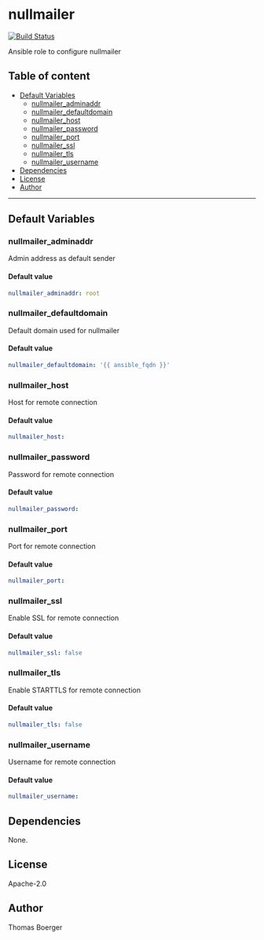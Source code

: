 # nullmailer

[![Build Status](https://cloud.drone.io/api/badges/rolehippie/nullmailer/status.svg)](https://cloud.drone.io/rolehippie/nullmailer)

Ansible role to configure nullmailer

## Table of content

* [Default Variables](#default-variables)
  * [nullmailer_adminaddr](#nullmailer_adminaddr)
  * [nullmailer_defaultdomain](#nullmailer_defaultdomain)
  * [nullmailer_host](#nullmailer_host)
  * [nullmailer_password](#nullmailer_password)
  * [nullmailer_port](#nullmailer_port)
  * [nullmailer_ssl](#nullmailer_ssl)
  * [nullmailer_tls](#nullmailer_tls)
  * [nullmailer_username](#nullmailer_username)
* [Dependencies](#dependencies)
* [License](#license)
* [Author](#author)

---

## Default Variables

### nullmailer_adminaddr

Admin address as default sender

#### Default value

```YAML
nullmailer_adminaddr: root
```

### nullmailer_defaultdomain

Default domain used for nullmailer

#### Default value

```YAML
nullmailer_defaultdomain: '{{ ansible_fqdn }}'
```

### nullmailer_host

Host for remote connection

#### Default value

```YAML
nullmailer_host:
```

### nullmailer_password

Password for remote connection

#### Default value

```YAML
nullmailer_password:
```

### nullmailer_port

Port for remote connection

#### Default value

```YAML
nullmailer_port:
```

### nullmailer_ssl

Enable SSL for remote connection

#### Default value

```YAML
nullmailer_ssl: false
```

### nullmailer_tls

Enable STARTTLS for remote connection

#### Default value

```YAML
nullmailer_tls: false
```

### nullmailer_username

Username for remote connection

#### Default value

```YAML
nullmailer_username:
```

## Dependencies

None.

## License

Apache-2.0

## Author

Thomas Boerger
